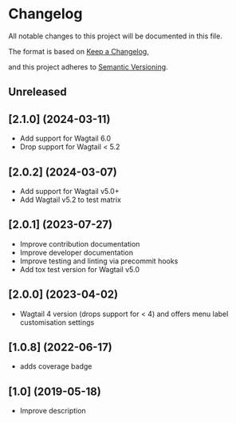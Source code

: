 # Changelog

All notable changes to this project will be documented in this file.

The format is based on [Keep a Changelog](https://keepachangelog.com/en/1.0.0/),

and this project adheres to [Semantic Versioning](https://semver.org/spec/v2.0.0.html).

## Unreleased

## [2.1.0] (2024-03-11)

- Add support for Wagtail 6.0
- Drop support for Wagtail < 5.2

## [2.0.2] (2024-03-07)

- Add support for Wagtail v5.0+
- Add Wagtail v5.2 to test matrix

## [2.0.1] (2023-07-27)

- Improve contribution documentation
- Improve developer documentation
- Improve testing and linting via precommit hooks
- Add tox test version for Wagtail v5.0

## [2.0.0] (2023-04-02)

- Wagtail 4 version (drops support for < 4) and offers menu label customisation settings

## [1.0.8] (2022-06-17)

- adds coverage badge

## [1.0] (2019-05-18)

- Improve description
